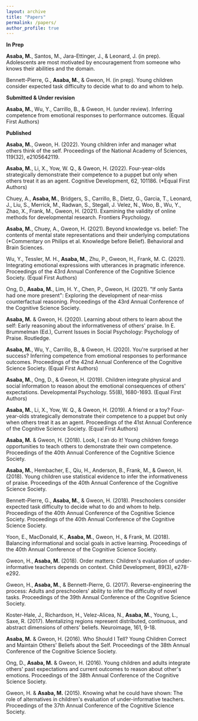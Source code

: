 ```yaml
---
layout: archive
title: "Papers"
permalink: /papers/
author_profile: true
---
```


**In Prep** 

**Asaba, M.**, Santos, M., Jara-Ettinger, J., \& Leonard, J. (in prep). Adolescents are most motivated by encouragement from someone who knows their abilities and the domain.

Bennett-Pierre, G., **Asaba, M.**, & Gweon, H. (in prep). Young children consider expected task difficulty to decide what to do and whom to help.

**Submitted & Under revision**

**Asaba, M.**, Wu, Y., Carrillo, B., & Gweon, H. (under review). Inferring competence from emotional responses to performance outcomes. (Equal First Authors)

**Published**

**Asaba, M.**, Gweon, H. (2022). Young children infer and manager what others think of the self. Proceedings of the National Academy of Sciences, 119(32), e2105642119.

**Asaba, M.**, Li, X., Yow, W. Q., & Gweon, H. (2022). Four-year-olds strategically demonstrate their competence to a puppet but only when others treat it as an agent. Cognitive Development, 62, 101186. (*Equal First Authors)

Chuey, A., **Asaba, M.**, Bridgers, S., Carrillo, B., Dietz, G., Garcia, T., Leonard, J., Liu, S., Merrick, M., Radwan, S., Stegall, J. Velez, N., Woo, B., Wu, Y., Zhao, X., Frank, M., Gweon, H. (2021). Examining the validity of online methods for developmental research. Frontiers Psychology.

**Asaba, M.**, Chuey, A., Gweon, H. (2021). Beyond knowledge vs. belief: The contents of mental state representations and their underlying computations (*Commentary on Philips et al. Knowledge before Belief). Behavioral and Brain Sciences.

Wu, Y., Tessler, M. H., **Asaba, M.**, Zhu, P., Gweon, H., Frank, M. C. (2021). Integrating emotional expressions with utterances in pragmatic inference. Proceedings of the 43rd Annual Conference of the Cognitive Science Society. (Equal First Authors)

Ong, D., **Asaba, M.**, Lim, H. Y., Chen, P., Gweon, H. (2021). "If only Santa had one more present": Exploring the development of near-miss counterfactual reasoning. Proceedings of the 43rd Annual Conference of the Cognitive Science Society.

**Asaba, M.** & Gweon, H. (2020). Learning about others to learn about the self: Early reasoning about the informativeness of others' praise. In E. Brummelman (Ed.), Current Issues in Social Psychology: Psychology of Praise. Routledge.

**Asaba, M.**, Wu, Y., Carrillo, B., & Gweon, H. (2020). You're surprised at her success? Inferring competence from emotional responses to performance outcomes. Proceedings of the 42nd Annual Conference of the Cognitive Science Society. (Equal First Authors)

**Asaba, M.**, Ong, D., & Gweon, H. (2019). Children integrate physical and social information to reason about the emotional consequences of others' expectations. Developmental Psychology. 55(8), 1680-1693. (Equal First Authors)

**Asaba, M.**, Li, X., Yow, W. Q., & Gweon, H.  (2019). A friend or a toy? Four-year-olds strategically demonstrate their competence to a puppet but only when others treat it as an agent. Proceedings of the 41st Annual Conference of the Cognitive Science Society. (Equal First Authors)

**Asaba, M.** & Gweon, H. (2018). Look, I can do it! Young children forego opportunities to teach others to demonstrate their own competence. Proceedings of the 40th Annual Conference of the Cognitive Science Society.

**Asaba, M.**, Hembacher, E., Qiu, H., Anderson, B., Frank, M., & Gweon, H. (2018). Young children use statistical evidence to infer the informativeness of praise. Proceedings of the 40th Annual Conference of the Cognitive Science Society.

Bennett-Pierre, G., **Asaba, M.**, & Gweon, H. (2018). Preschoolers consider expected task difficulty to decide what to do and whom to help. Proceedings of the 40th Annual Conference of the Cognitive Science Society. Proceedings of the 40th Annual Conference of the Cognitive Science Society.

Yoon, E., MacDonald, K., **Asaba, M.**, Gweon, H., & Frank, M. (2018). Balancing informational and social goals in active learning. Proceedings of the 40th Annual Conference of the Cognitive Science Society.

Gweon, H., **Asaba, M.** (2018). Order matters: Children's evaluation of under-informative teachers depends on context. Child Development, 89(3), e278-e292.

Gweon, H., **Asaba, M.**, & Bennett-Pierre, G. (2017). Reverse-engineering the process: Adults and preschoolers' ability to infer the difficulty of novel tasks. Proceedings of the 39th Annual Conference of the Cognitive Science Society.

Koster-Hale, J., Richardson, H., Velez-Alicea, N., **Asaba, M.**, Young, L., Saxe, R. (2017). Mentalizing regions represent distributed, continuous, and abstract dimensions of others' beliefs. Neuroimage, 161, 9-18.

**Asaba, M.** & Gweon, H. (2016). Who Should I Tell? Young Children Correct and Maintain Others' Beliefs about the Self. Proceedings of the 38th Annual Conference of the Cognitive Science Society.

Ong, D., **Asaba, M.** & Gweon, H. (2016). Young children and adults integrate others' past expectations and current outcomes to reason about other's emotions. Proceedings of the 38th Annual Conference of the Cognitive Science Society.

Gweon, H. & **Asaba, M.** (2015). Knowing what he could have shown: The role of alternatives in children's evaluation of under-informative teachers. Proceedings of the 37th Annual Conference of the Cognitive Science Society.